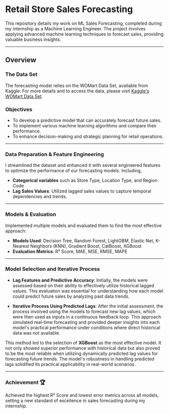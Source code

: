 # Retail Store Sales Forecasting

This repository details my work on ML Sales Forecasting, completed during my internship as a Machine Learning Engineer. The project involves applying advanced machine learning techniques to forecast sales, providing valuable business insights.

***

## Overview

### The Data Set
The forecasting model relies on the WOMart Data Set, available from Kaggle. For more details and to access the data, please visit [Kaggle's WOMart Data Set](https://www.kaggle.com/datasets/shelvigarg/sales-forecasting-womart-store).

### Objectives
- To develop a predictive model that can accurately forecast future sales.
- To implement various machine learning algorithms and compare their performance.
- To enhance decision-making and strategic planning for retail operations.

***

### Data Preparation & Feature Engineering

I streamlined the dataset and enhanced it with several engineered features to optimize the performance of our forecasting models. Including, 
- **Categorical variables** such as Store Type, Location Type, and Region Code
- **Lag Sales Values**: Utilized lagged sales values to capture temporal dependencies and trends.

***

### Models & Evaluation

Implemented multiple models and evaluated them to find the most effective approach:
- **Models Used**: Decision Tree, Random Forest, LightGBM, Elastic Net, K-Nearest Neighbors (KNN), Gradient Boost, CatBoost, XGBoost
- **Evaluation Metrics**: R² Score, MAE, MSE, RMSE, MAPE

***

### Model Selection and Iterative Process

- **Lag Features and Predictive Accuracy**: Initially, the models were assessed based on their ability to effectively utilize historical lagged values. This evaluation was essential for understanding how each model could predict future sales by analyzing past data trends.

- **Iterative Process Using Predicted Lags**: After the initial assessment, the process involved using the models to forecast new lag values, which were then used as inputs in a continuous feedback loop. This approach simulated real-time forecasting and provided deeper insights into each model's practical performance under conditions where direct historical data was not available.

This method led to the selection of **XGBoost** as the most effective model. It not only showed superior performance with historical data but also proved to be the most reliable when utilizing dynamically predicted lag values for forecasting future trends. The model's robustness in handling predicted lags solidified its practical applicability in real-world scenarios.


***

### Achievement 🏆
Achieved the highest R² Score and lowest error metrics across all models, setting a new standard of excellence in sales forecasting during my internship.
